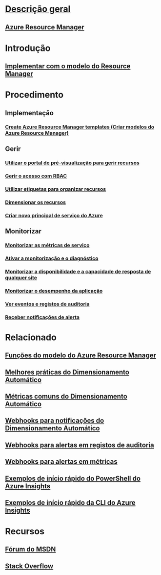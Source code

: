 # [Descrição geral](../azure-portal-overview.md)
## [Azure Resource Manager](../azure-resource-manager/resource-group-overview.md)

# Introdução
## [Implementar com o modelo do Resource Manager](../resource-group-template-deploy.md)

# Procedimento
## Implementação
### [Create Azure Resource Manager templates (Criar modelos do Azure Resource Manager)](../resource-group-authoring-templates.md)

## Gerir
### [Utilizar o portal de pré-visualização para gerir recursos](resource-group-portal.md)
### [Gerir o acesso com RBAC](../active-directory/role-based-access-control-configure.md)
### [Utilizar etiquetas para organizar recursos](../resource-group-using-tags.md)
### [Dimensionar os recursos](../monitoring-and-diagnostics/insights-how-to-scale.md)
### [Criar novo principal de serviço do Azure](../resource-group-create-service-principal-portal.md)
## Monitorizar
### [Monitorizar as métricas de serviço](../monitoring-and-diagnostics/insights-how-to-customize-monitoring.md)
### [Ativar a monitorização e o diagnóstico](../monitoring-and-diagnostics/insights-how-to-use-diagnostics.md)
### [Monitorizar a disponibilidade e a capacidade de resposta de qualquer site](../application-insights/app-insights-monitor-web-app-availability.md)
### [Monitorizar o desempenho da aplicação](../application-insights/app-insights-azure-web-apps.md)
### [Ver eventos e registos de auditoria](../monitoring-and-diagnostics/insights-debugging-with-events.md)
### [Receber notificações de alerta](../monitoring-and-diagnostics/insights-receive-alert-notifications.md)

# Relacionado
## [Funções do modelo do Azure Resource Manager](../resource-group-template-functions.md)
## [Melhores práticas do Dimensionamento Automático](../monitoring-and-diagnostics/insights-autoscale-best-practices.md)
## [Métricas comuns do Dimensionamento Automático](../monitoring-and-diagnostics/insights-autoscale-common-metrics.md)
## [Webhooks para notificações do Dimensionamento Automático](../monitoring-and-diagnostics/insights-autoscale-to-webhook-email.md)
## [Webhooks para alertas em registos de auditoria](../monitoring-and-diagnostics/insights-auditlog-to-webhook-email.md)
## [Webhooks para alertas em métricas](../monitoring-and-diagnostics/insights-webhooks-alerts.md)
## [Exemplos de início rápido do PowerShell do Azure Insights](../monitoring-and-diagnostics/insights-powershell-samples.md)
## [Exemplos de início rápido da CLI do Azure Insights](../monitoring-and-diagnostics/insights-cli-samples.md)

# Recursos
## [Fórum do MSDN](https://social.msdn.microsoft.com/Forums/en-US/home?forum=windowsazuremanagement) 
## [Stack Overflow](http://stackoverflow.com/questions/tagged/azure-management-portal)







<!--HONumber=Nov16_HO4-->


